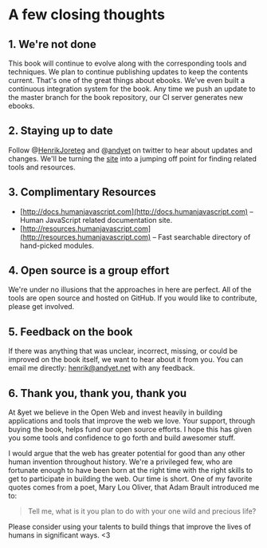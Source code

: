 # A few closing thoughts

## 1. We're not done

This book will continue to evolve along with the corresponding tools and techniques. We plan to continue publishing updates to keep the contents current. That's one of the great things about ebooks. We've even built a continuous integration system for the book. Any time we push an update to the master branch for the book repository, our CI server generates new ebooks.

## 2. Staying up to date

Follow @[HenrikJoreteg](https://twitter.com/HenrikJoreteg) and @[andyet](https://twitter.com/andyet) on twitter to hear about updates and changes. We'll be turning the [site](http://humanjavascript.com) into a jumping off point for finding related tools and resources.

## 3. Complimentary Resources

- [http://docs.humanjavascript.com](http://docs.humanjavascript.com) – Human JavaScript related documentation site.
- [http://resources.humanjavascript.com](http://resources.humanjavascript.com) – Fast searchable directory of hand-picked modules. 

## 4. Open source is a group effort

We're under no illusions that the approaches in here are perfect. All of the tools are open source and hosted on GitHub. If you would like to contribute, please get involved.

## 5. Feedback on the book

If there was anything that was unclear, incorrect, missing, or could be improved on the book itself, we want to hear about it from you. You can email me directly: henrik@andyet.net with any feedback.

## 6. Thank you, thank you, thank you

At &yet we believe in the Open Web and invest heavily in building applications and tools that improve the web we love. Your support, through buying the book, helps fund our open source efforts. I hope this has given you some tools and confidence to go forth and build awesomer stuff. 

I would argue that the web has greater potential for good than any other human invention throughout history. We're a privileged few, who are fortunate enough to have been born at the right time with the right skills to get to participate in building the web. Our time is short. One of my favorite quotes comes from a poet, Mary Lou Oliver, that Adam Brault introduced me to:

> Tell me, what is it you plan to do with your one wild and precious life?

Please consider using your talents to build things that improve the lives of humans in significant ways. <3

